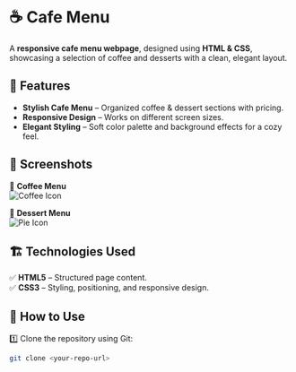 # ☕ Cafe Menu  

A **responsive cafe menu webpage**, designed using **HTML & CSS**, showcasing a selection of coffee and desserts with a clean, elegant layout.  

## 📌 Features  
- **Stylish Cafe Menu** – Organized coffee & dessert sections with pricing.  
- **Responsive Design** – Works on different screen sizes.  
- **Elegant Styling** – Soft color palette and background effects for a cozy feel.  

## 🎨 Screenshots  
🍵 **Coffee Menu**  
![Coffee Icon](https://cdn.freecodecamp.org/curriculum/css-cafe/coffee.jpg)  

🍰 **Dessert Menu**  
![Pie Icon](https://cdn.freecodecamp.org/curriculum/css-cafe/pie.jpg)  

## 🏗️ Technologies Used  
✅ **HTML5** – Structured page content.  
✅ **CSS3** – Styling, positioning, and responsive design.  

## 🔧 How to Use  
1️⃣ Clone the repository using Git:  
   ```bash
   git clone <your-repo-url>
